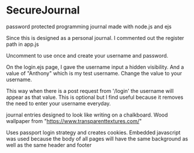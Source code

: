 # SecureJournal
password protected programming journal made with node.js and ejs

Since this is designed as a personal journal.
I commented out the register path in app.js

Uncomment to use once and create your username and password.

On the  login.ejs page, I gave the username input a hidden visibility.
And a value of "Anthony" which is my test username.
Change the value to your username. 

This way when there is a post request from '/login' the username will appear as that value. 
This is optional but I find useful because it removes the need to enter your username everyday.

journal entries designed to look like writing on a chalkboard. Wood wallpaper from "https://www.transparenttextures.com/"


Uses passport login strategy and creates cookies.
Embedded javascript was used because the body of all pages will have the same background as well as the same header and footer




